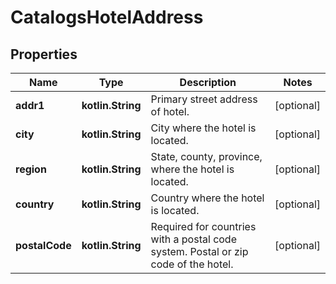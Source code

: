 
# CatalogsHotelAddress

## Properties
| Name | Type | Description | Notes |
| ------------ | ------------- | ------------- | ------------- |
| **addr1** | **kotlin.String** | Primary street address of hotel. |  [optional] |
| **city** | **kotlin.String** | City where the hotel is located. |  [optional] |
| **region** | **kotlin.String** | State, county, province, where the hotel is located. |  [optional] |
| **country** | **kotlin.String** | Country where the hotel is located. |  [optional] |
| **postalCode** | **kotlin.String** | Required for countries with a postal code system. Postal or zip code of the hotel. |  [optional] |



